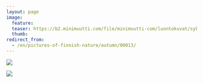 ```yaml
---
layout: page
image:
  feature:
  teaser: https://b2.minimuutti.com/file/minimuutti-com/luontokuvat/syksy/IMG27512-245px.jpg
  thumb:
redirect_from:
  - /en/pictures-of-finnish-nature/autumn/00013/
---
```


[![](https://b2.minimuutti.com/file/minimuutti-com/luontokuvat/kes%C3%A4/2/DSC13865-800px.jpg)](https://dl.dropboxusercontent.com/sh/ea1wtnz7z734o12/AABi-605ql3cW_dRXClfv-nda/luontokuvat/kes%C3%A4/2/DSC13865.jpg)

[![](https://b2.minimuutti.com/file/minimuutti-com/luontokuvat/syksy/IMG27512-800px.jpg)](https://dl.dropboxusercontent.com/sh/ea1wtnz7z734o12/AAA58p4YMH5Hs9vcKSTVnx_ka/luontokuvat/syksy/IMG27512.jpg)
